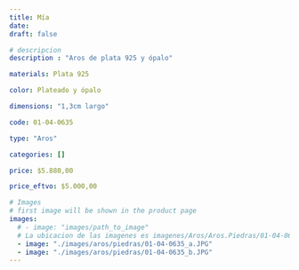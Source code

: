 ```yaml
---
title: Mía
date: 
draft: false

# descripcion
description : "Aros de plata 925 y ópalo"

materials: Plata 925

color: Plateado y ópalo

dimensions: "1,3cm largo"

code: 01-04-0635

type: "Aros"

categories: []

price: $5.880,00

price_eftvo: $5.000,00

# Images
# first image will be shown in the product page
images:
  # - image: "images/path_to_image"
  # La ubicacion de las imagenes es imagenes/Aros/Aros.Piedras/01-04-0635-mia
  - image: "./images/aros/piedras/01-04-0635_a.JPG"
  - image: "./images/aros/piedras/01-04-0635_b.JPG"
---
```

